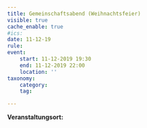 ```yaml
---
title: Gemeinschaftsabend (Weihnachtsfeier)
visible: true
cache_enable: true
#ics: 
date: 11-12-19
rule: 
event:
	start: 11-12-2019 19:30
	end: 11-12-2019 22:00
	location: ''
taxonomy:
	category: 
	tag: 

---
```




**Veranstaltungsort:** 

